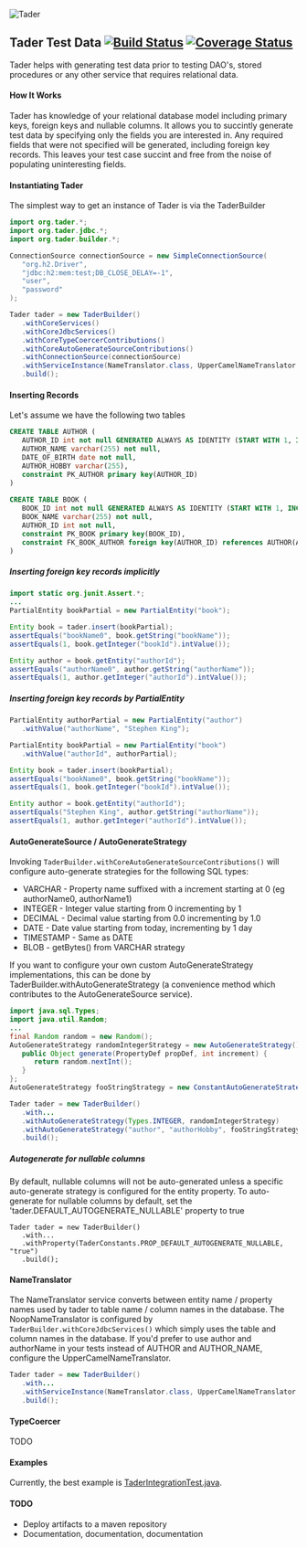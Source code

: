 ![Tader](https://github.com/uklance/tader/raw/master/tader_250.png)

Tader Test Data [![Build Status](https://travis-ci.org/uklance/tader.svg?branch=master)](https://travis-ci.org/uklance/tader) [![Coverage Status](https://coveralls.io/repos/uklance/tader/badge.svg?branch=master)](https://coveralls.io/r/uklance/tader?branch=master)
---------------

Tader helps with generating test data prior to testing DAO's, stored procedures or any other service that requires
relational data. 

#### How It Works

Tader has knowledge of your relational database model including primary keys, foreign keys and nullable columns.
It allows you to succintly generate test data by specifying only the fields you are interested in. Any required
fields that were not specified will be generated, including foreign key records. This leaves your test case succint
and free from the noise of populating uninteresting fields.

#### Instantiating Tader

The simplest way to get an instance of Tader is via the TaderBuilder

```java
import org.tader.*;
import org.tader.jdbc.*;
import org.tader.builder.*;

ConnectionSource connectionSource = new SimpleConnectionSource(
   "org.h2.Driver", 
   "jdbc:h2:mem:test;DB_CLOSE_DELAY=-1",
   "user",
   "password"
);

Tader tader = new TaderBuilder()
   .withCoreServices()
   .withCoreJdbcServices()
   .withCoreTypeCoercerContributions()
   .withCoreAutoGenerateSourceContributions()
   .withConnectionSource(connectionSource)
   .withServiceInstance(NameTranslator.class, UpperCamelNameTranslator.class)
   .build();
```
#### Inserting Records

Let's assume we have the following two tables

```sql
CREATE TABLE AUTHOR (
   AUTHOR_ID int not null GENERATED ALWAYS AS IDENTITY (START WITH 1, INCREMENT BY 1),
   AUTHOR_NAME varchar(255) not null,
   DATE_OF_BIRTH date not null,
   AUTHOR_HOBBY varchar(255),
   constraint PK_AUTHOR primary key(AUTHOR_ID)
)
	
CREATE TABLE BOOK (
   BOOK_ID int not null GENERATED ALWAYS AS IDENTITY (START WITH 1, INCREMENT BY 1),
   BOOK_NAME varchar(255) not null,
   AUTHOR_ID int not null,
   constraint PK_BOOK primary key(BOOK_ID),
   constraint FK_BOOK_AUTHOR foreign key(AUTHOR_ID) references AUTHOR(AUTHOR_ID)
)
```

##### Inserting foreign key records implicitly
```java
import static org.junit.Assert.*;
...
PartialEntity bookPartial = new PartialEntity("book");

Entity book = tader.insert(bookPartial);
assertEquals("bookName0", book.getString("bookName"));
assertEquals(1, book.getInteger("bookId").intValue());

Entity author = book.getEntity("authorId");
assertEquals("authorName0", author.getString("authorName"));
assertEquals(1, author.getInteger("authorId").intValue());
```

##### Inserting foreign key records by PartialEntity
```java
PartialEntity authorPartial = new PartialEntity("author")
   .withValue("authorName", "Stephen King");

PartialEntity bookPartial = new PartialEntity("book")
   .withValue("authorId", authorPartial);

Entity book = tader.insert(bookPartial);
assertEquals("bookName0", book.getString("bookName"));
assertEquals(1, book.getInteger("bookId").intValue());

Entity author = book.getEntity("authorId");
assertEquals("Stephen King", author.getString("authorName"));
assertEquals(1, author.getInteger("authorId").intValue());
```

#### AutoGenerateSource / AutoGenerateStrategy

Invoking `TaderBuilder.withCoreAutoGenerateSourceContributions()` will configure auto-generate strategies for the following SQL types:

 * VARCHAR - Property name suffixed with a increment starting at 0 (eg authorName0, authorName1)
 * INTEGER - Integer value starting from 0 incrementing by 1
 * DECIMAL - Decimal value starting from 0.0 incrementing by 1.0
 * DATE - Date value starting from today, incrementing by 1 day
 * TIMESTAMP - Same as DATE
 * BLOB - getBytes() from VARCHAR strategy

If you want to configure your own custom AutoGenerateStrategy implementations, this can be done by TaderBuilder.withAutoGenerateStrategy (a convenience method which contributes to the AutoGenerateSource service).

```java
import java.sql.Types;
import java.util.Random;
...
final Random random = new Random();
AutoGenerateStrategy randomIntegerStrategy = new AutoGenerateStrategy() {
   public Object generate(PropertyDef propDef, int increment) {
      return random.nextInt();
   }
};
AutoGenerateStrategy fooStringStrategy = new ConstantAutoGenerateStrategy("foo");

Tader tader = new TaderBuilder()
   .with...
   .withAutoGenerateStrategy(Types.INTEGER, randomIntegerStrategy)
   .withAutoGenerateStrategy("author", "authorHobby", fooStringStrategy)
   .build();
```

##### Autogenerate for nullable columns

By default, nullable columns will not be auto-generated unless a specific auto-generate strategy is configured for the entity property. To auto-generate for nullable columns by default, set the 'tader.DEFAULT_AUTOGENERATE_NULLABLE' property to true

```
Tader tader = new TaderBuilder()
   .with...
   .withProperty(TaderConstants.PROP_DEFAULT_AUTOGENERATE_NULLABLE, "true")
   .build();
```

#### NameTranslator

The NameTranslator service converts between entity name / property names used by tader to table name / column names in the database. The NoopNameTranslator is configured by `TaderBuilder.withCoreJdbcServices()` which simply uses the table and column names in the database. If you'd prefer to use author and authorName in your tests instead of AUTHOR and AUTHOR_NAME, configure the UpperCamelNameTranslator.

```java
Tader tader = new TaderBuilder()
   .with...
   .withServiceInstance(NameTranslator.class, UpperCamelNameTranslator.class)
   .build();
```

#### TypeCoercer

TODO

#### Examples

Currently, the best example is  [TaderIntegrationTest.java](https://github.com/uklance/tader/blob/master/tader-core/src/test/java/org/tader/TaderIntegrationTest.java).

#### TODO
* Deploy artifacts to a maven repository
* Documentation, documentation, documentation
